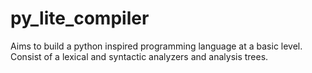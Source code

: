 # py_lite_compiler
Aims to build a python inspired programming language at a basic level. Consist of a lexical and syntactic analyzers and analysis trees.
